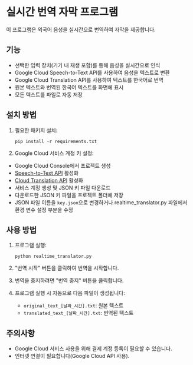 # 실시간 번역 자막 프로그램

이 프로그램은 외국어 음성을 실시간으로 번역하여 자막을 제공합니다.

## 기능

- 선택한 입력 장치(기기 내 재생 포함)를 통해 음성을 실시간으로 인식
- Google Cloud Speech-to-Text API를 사용하여 음성을 텍스트로 변환
- Google Cloud Translation API를 사용하여 텍스트를 한국어로 번역
- 원본 텍스트와 번역된 한국어 텍스트를 화면에 표시
- 모든 텍스트를 파일로 자동 저장

## 설치 방법

1. 필요한 패키지 설치:
   ```
   pip install -r requirements.txt
   ```

2. Google Cloud 서비스 계정 키 설정:
- Google Cloud Console에서 프로젝트 생성
- [Speech-to-Text API](https://console.cloud.google.com/apis/library/speech.googleapis.com) 활성화
- [Cloud Translation API](https://console.cloud.google.com/apis/library/translate.googleapis.com) 활성화
- 서비스 계정 생성 및 JSON 키 파일 다운로드
- 다운로드한 JSON 키 파일을 프로젝트 폴더에 저장
- JSON 파일 이름을 `key.json`으로 변경하거나 
  realtime_translator.py 파일에서 환경 변수 설정 부분을 수정

## 사용 방법

1. 프로그램 실행:
   ```
   python realtime_translator.py
   ```

2. "번역 시작" 버튼을 클릭하여 번역을 시작합니다.

3. 번역을 중지하려면 "번역 중지" 버튼을 클릭합니다.

4. 프로그램 실행 시 자동으로 다음 파일이 생성됩니다:
   - `original_text_[날짜_시간].txt`: 원본 텍스트
   - `translated_text_[날짜_시간].txt`: 번역된 텍스트

## 주의사항

- Google Cloud 서비스 사용을 위해 결제 계정 등록이 필요할 수 있습니다.
- 인터넷 연결이 필요합니다(Google Cloud API 사용).